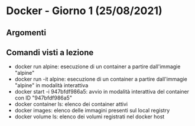 # Docker - Giorno 1 (25/08/2021)

## Argomenti

## Comandi visti a lezione
- docker run alpine: esecuzione di un container a partire dall'immagie "alpine"
- docker run -it alpine: esecuzione di un container a partire dall'immagie "alpine" in modalità interattiva
- docker start -i 947bfdf986a5: avvio in modalità interattiva del container con ID "947bfdf986a5"
- docker container ls: elenco dei container attivi
- docker images: elenco delle immagini presenti sul local registry
- docker volume ls: elenco dei volumi registrati nel docker host